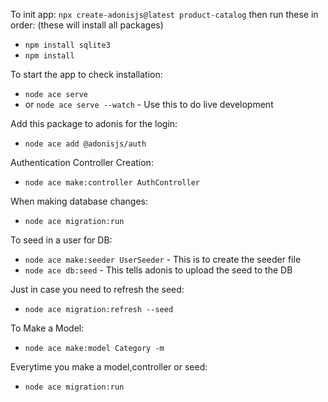 To init app: `npx create-adonisjs@latest product-catalog`
then run these in order: (these will install all packages)
- `npm install sqlite3`
- `npm install`

To start the app to check installation:
- `node ace serve` 
- or `node ace serve --watch` - Use this to do live development

Add this package to adonis for the login:
- `node ace add @adonisjs/auth`

Authentication Controller Creation:
- `node ace make:controller AuthController`

When making database changes:
- `node ace migration:run`

To seed in a user for DB:
- `node ace make:seeder UserSeeder` - This is to create the seeder file
- `node ace db:seed` - This tells adonis to upload the seed to the DB

Just in case you need to refresh the seed:
- `node ace migration:refresh --seed`

To Make a Model: 
- `node ace make:model Category -m`

Everytime you make a model,controller or seed:
- `node ace migration:run`
